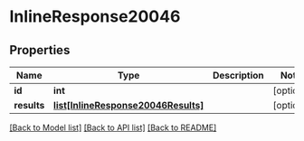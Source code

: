 # InlineResponse20046

## Properties
Name | Type | Description | Notes
------------ | ------------- | ------------- | -------------
**id** | **int** |  | [optional] 
**results** | [**list[InlineResponse20046Results]**](InlineResponse20046Results.md) |  | [optional] 

[[Back to Model list]](../README.md#documentation-for-models) [[Back to API list]](../README.md#documentation-for-api-endpoints) [[Back to README]](../README.md)


